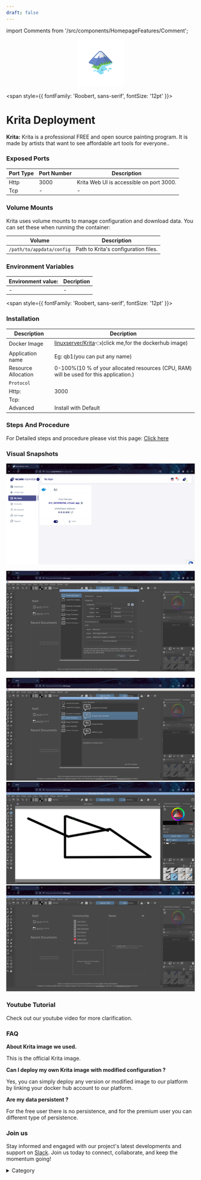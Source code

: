```yaml
---
draft: false
---
```

import Comments from '/src/components/HomepageFeatures/Comment';

<p align="center">
  <img src="/img/33.png" alt="Alt Text" width="25%"/>
</p> 


<span style={{ fontFamily: 'Roobert, sans-serif', fontSize: '12pt' }}>

# Krita Deployment

**Krita:**
Krita is a professional FREE and open source painting program. It is made by artists that want to see affordable art tools for everyone..



### Exposed Ports

| Port Type | Port Number | Description                               |
| --------- | ----------- | ----------------------------------------- |
| Http      | 3000       | Krita Web UI is accessible on port 3000. |
| Tcp       | -           | -             |

### Volume Mounts

Krita uses volume mounts to manage configuration and download data. You can set these when running the container:

| Volume                       | Description                                  |
| ---------------------------- | -------------------------------------------- |
| `/path/to/appdata/config`    | Path to Krita's configuration files.  |



### Environment Variables


|   **Environment value:**          | Decription                                                                                                               | 
| --------------------- | ------                                                                                                                   | 
|-       |  -                              |

</span>


<span style={{ fontFamily: 'Roobert, sans-serif', fontSize: '12pt' }}>

### Installation


|  Description          | Decription                                                                                                               | 
| --------------------- | ------                                                                                                                   | 
| Docker Image          |   [linuxserver/Krita](https://hub.docker.com/r/linuxserver/krita)👈(click me,for the dockerhub image)                           |
| Application name      |  Eg: qb1(you can put any name)                                                                                        | 
| Resource Allocation   |  0-100%(10 % of your allocated resources (CPU, RAM) will be used for this application.)                                  | 
| `Protocol`            |                                                                                                                          | 
|  Http:                |     3000                                                                                                                    |
|  Tcp:                 |                                                                                                                        | 
|    Advanced           |    Install with Default                                                                                                  |




### Steps And Procedure

For Detailed steps and procedure please vist this page: [Click here](https://techscaleinfinite.github.io/introduction/cloud-float/Steps%20and%20procedure)



### Visual Snapshots


![Alt Text](/img/d3.png)

![Alt Text](/img/d12.png)

![Alt Text](/img/d31.png)
![Alt Text](/img/d33.png)
![Alt Text](/img/d232.png)









### Youtube Tutorial&#x20;

Check out our youtube video for more clarification.



### FAQ

**About Krita image we used.**

This is the official Krita image.

**Can I deploy my own Krita image with modified configuration ?**

Yes, you can simply deploy any version or modified image to our platform by linking your docker hub account to our platform.

**Are my data persistent ?**

For the free user there is no persistence, and for the premium user you can different type of persistence.

### Join us

Stay informed and engaged with our project's latest developments and support on [Slack](https://app.slack.com/client/T04QS32JX6E/C04QKEWE146). Join us today to connect, collaborate, and keep the momentum going!&#x20;

<details>

<summary>Category</summary>

Kubernetes, cloud computing, DevOps, cloud services, hosting platform, container orchestration, cloud infrastructure, cloud deployment, cloud management, cloud technology, cloud solutions, Krita

</details>

</span>


<Comments />
